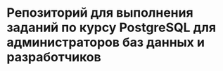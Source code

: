 # Репозиторий для выполнения заданий по курсу PostgreSQL для администраторов баз данных и разработчиков
